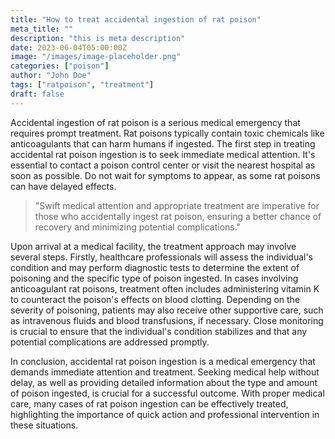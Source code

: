 ```yaml
---
title: "How to treat accidental ingestion of rat poison"
meta_title: ""
description: "this is meta description"
date: 2023-06-04T05:00:00Z
image: "/images/image-placeholder.png"
categories: ["poison"]
author: "John Doe"
tags: ["ratpoison", "treatment"]
draft: false
---
```


Accidental ingestion of rat poison is a serious medical emergency that requires prompt treatment. Rat poisons typically contain toxic chemicals like anticoagulants that can harm humans if ingested. The first step in treating accidental rat poison ingestion is to seek immediate medical attention. It's essential to contact a poison control center or visit the nearest hospital as soon as possible. Do not wait for symptoms to appear, as some rat poisons can have delayed effects.

> "Swift medical attention and appropriate treatment are imperative for those who accidentally ingest rat poison, ensuring a better chance of recovery and minimizing potential complications."
> 
Upon arrival at a medical facility, the treatment approach may involve several steps. Firstly, healthcare professionals will assess the individual's condition and may perform diagnostic tests to determine the extent of poisoning and the specific type of poison ingested. In cases involving anticoagulant rat poisons, treatment often includes administering vitamin K to counteract the poison's effects on blood clotting. Depending on the severity of poisoning, patients may also receive other supportive care, such as intravenous fluids and blood transfusions, if necessary. Close monitoring is crucial to ensure that the individual's condition stabilizes and that any potential complications are addressed promptly.

In conclusion, accidental rat poison ingestion is a medical emergency that demands immediate attention and treatment. Seeking medical help without delay, as well as providing detailed information about the type and amount of poison ingested, is crucial for a successful outcome. With proper medical care, many cases of rat poison ingestion can be effectively treated, highlighting the importance of quick action and professional intervention in these situations.